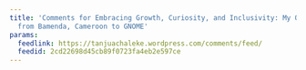 ```yaml
---
title: 'Comments for Embracing Growth, Curiosity, and Inclusivity: My Outreachy Journey
  from Bamenda, Cameroon to GNOME'
params:
  feedlink: https://tanjuachaleke.wordpress.com/comments/feed/
  feedid: 2cd22698d45cb89f0723fa4eb2e597ce
---
```


